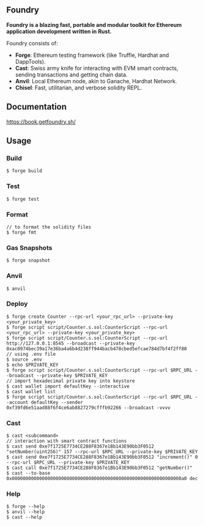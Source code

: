 ## Foundry

**Foundry is a blazing fast, portable and modular toolkit for Ethereum application development written in Rust.**

Foundry consists of:

-   **Forge**: Ethereum testing framework (like Truffle, Hardhat and DappTools).
-   **Cast**: Swiss army knife for interacting with EVM smart contracts, sending transactions and getting chain data.
-   **Anvil**: Local Ethereum node, akin to Ganache, Hardhat Network.
-   **Chisel**: Fast, utilitarian, and verbose solidity REPL.

## Documentation

https://book.getfoundry.sh/

## Usage

### Build

```shell
$ forge build
```

### Test

```shell
$ forge test
```

### Format

```shell
// to format the solidity files
$ forge fmt 
```

### Gas Snapshots

```shell
$ forge snapshot
```

### Anvil

```shell
$ anvil
```

### Deploy

```shell
$ forge create Counter --rpc-url <your_rpc_url> --private-key <your_private_key>
$ forge script script/Counter.s.sol:CounterScript --rpc-url <your_rpc_url> --private-key <your_private_key>
$ forge script script/Counter.s.sol:CounterScript --rpc-url http://127.0.0.1:8545 --broadcast --private-key 0xac0974bec39a17e36ba4a6b4d238ff944bacb478cbed5efcae784d7bf4f2ff80
// using .env file
$ source .env 
$ echo $PRIVATE_KEY
$ forge script script/Counter.s.sol:CounterScript --rpc-url $RPC_URL --broadcast --private-key $PRIVATE_KEY 
// import hexadecimal private key into keystore
$ cast wallet import defaultKey --interactive
$ cast wallet list
$ forge script script/Counter.s.sol:CounterScript --rpc-url $RPC_URL --account defaultKey --sender 0xf39fd6e51aad88f6f4ce6ab8827279cfffb92266 --broadcast -vvvv
```

### Cast

```shell
$ cast <subcommand>
// interaction with smart contract functions
$ cast send 0xe7f1725E7734CE288F8367e1Bb143E90bb3F0512 "setNumber(uint256)" 157 --rpc-url $RPC_URL --private-key $PRIVATE_KEY
$ cast send 0xe7f1725E7734CE288F8367e1Bb143E90bb3F0512 "increment()" 0 --rpc-url $RPC_URL --private-key $PRIVATE_KEY
$ cast call 0xe7f1725E7734CE288F8367e1Bb143E90bb3F0512 "getNumber()"
$ cast --to-base 0x00000000000000000000000000000000000000000000000000000000000000a0 dec
```

### Help

```shell
$ forge --help
$ anvil --help
$ cast --help
```

